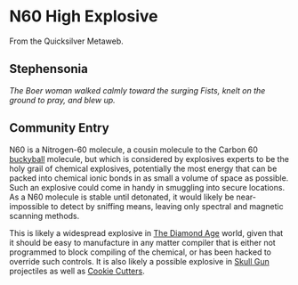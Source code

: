 
# N60 High Explosive

From the Quicksilver Metaweb.

## Stephensonia


*The Boer woman walked calmly toward the surging Fists, knelt on the ground to pray, and blew up.*

## Community Entry


N60 is a Nitrogen-60 molecule, a cousin molecule to the Carbon 60 [buckyball](/buckyball) molecule, but which is considered by explosives experts to be the holy grail of chemical explosives, potentially the most energy that can be packed into chemical ionic bonds in as small a volume of space as possible. Such an explosive could come in handy in smuggling into secure locations. As a N60 molecule is stable until detonated, it would likely be near-impossible to detect by sniffing means, leaving only spectral and magnetic scanning methods.

This is likely a widespread explosive in [The Diamond Age](/the-diamond-age) world, given that it should be easy to manufacture in any matter compiler that is either not programmed to block compiling of the chemical, or has been hacked to override such controls. It is also likely a possible explosive in [Skull Gun](/skull-gun) projectiles as well as [Cookie Cutters](/cookie-cutters).
